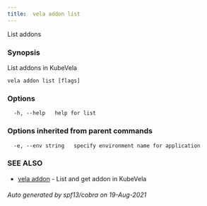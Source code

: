 ```yaml
---
title:  vela addon list
---
```


List addons

### Synopsis

List addons in KubeVela

```
vela addon list [flags]
```

### Options

```
  -h, --help   help for list
```

### Options inherited from parent commands

```
  -e, --env string   specify environment name for application
```

### SEE ALSO

* [vela addon](vela_addon)	 - List and get addon in KubeVela

###### Auto generated by spf13/cobra on 19-Aug-2021
